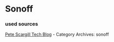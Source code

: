 # Sonoff


### used sources
[Pete Scargill Tech Blog][1] - Category Archives: sonoff

<!-- References -->
[1]: http://tech.scargill.net/category/sonoff/ "Scargill's Tech Blog"

